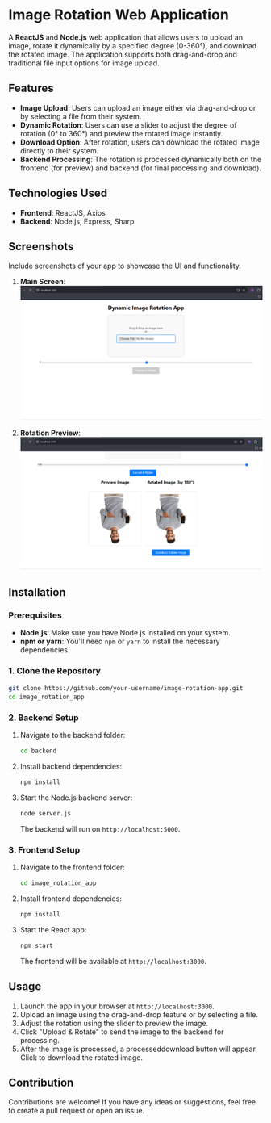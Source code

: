 # Image Rotation Web Application

A **ReactJS** and **Node.js** web application that allows users to upload an image, rotate it dynamically by a specified degree (0-360°), and download the rotated image. The application supports both drag-and-drop and traditional file input options for image upload.

## Features
- **Image Upload**: Users can upload an image either via drag-and-drop or by selecting a file from their system.
- **Dynamic Rotation**: Users can use a slider to adjust the degree of rotation (0° to 360°) and preview the rotated image instantly.
- **Download Option**: After rotation, users can download the rotated image directly to their system.
- **Backend Processing**: The rotation is processed dynamically both on the frontend (for preview) and backend (for final processing and download).

## Technologies Used
- **Frontend**: ReactJS, Axios
- **Backend**: Node.js, Express, Sharp
  
## Screenshots
Include screenshots of your app to showcase the UI and functionality.
  
1. **Main Screen**: 
   ![Main Screen](screenshots/main.png)
  
2. **Rotation Preview**: 
   ![Rotation Preview](screenshots/rotation.png)

## Installation

### Prerequisites
- **Node.js**: Make sure you have Node.js installed on your system.
- **npm or yarn**: You'll need `npm` or `yarn` to install the necessary dependencies.

### 1. Clone the Repository
```bash
git clone https://github.com/your-username/image-rotation-app.git
cd image_rotation_app
```

### 2. Backend Setup

1. Navigate to the backend folder:
   ```bash
   cd backend
   ```
2. Install backend dependencies:
   ```bash
   npm install
   ```
3. Start the Node.js backend server:
   ```bash
   node server.js
   ```
   The backend will run on `http://localhost:5000`.

### 3. Frontend Setup

1. Navigate to the frontend folder:
   ```bash
   cd image_rotation_app
   ```
2. Install frontend dependencies:
   ```bash
   npm install
   ```
3. Start the React app:
   ```bash
   npm start
   ```
   The frontend will be available at `http://localhost:3000`.

## Usage
1. Launch the app in your browser at `http://localhost:3000`.
2. Upload an image using the drag-and-drop feature or by selecting a file.
3. Adjust the rotation using the slider to preview the image.
4. Click "Upload & Rotate" to send the image to the backend for processing.
5. After the image is processed, a processeddownload button will appear. Click to download the rotated image.

## Contribution
Contributions are welcome! If you have any ideas or suggestions, feel free to create a pull request or open an issue.


